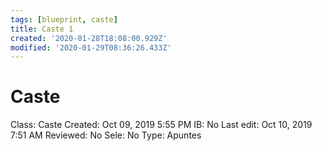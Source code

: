 ```yaml
---
tags: [blueprint, caste]
title: Caste 1
created: '2020-01-28T18:08:00.929Z'
modified: '2020-01-29T08:36:26.433Z'
---
```


# Caste

Class: Caste
Created: Oct 09, 2019 5:55 PM
IB: No
Last edit: Oct 10, 2019 7:51 AM
Reviewed: No
Sele: No
Type: Apuntes

